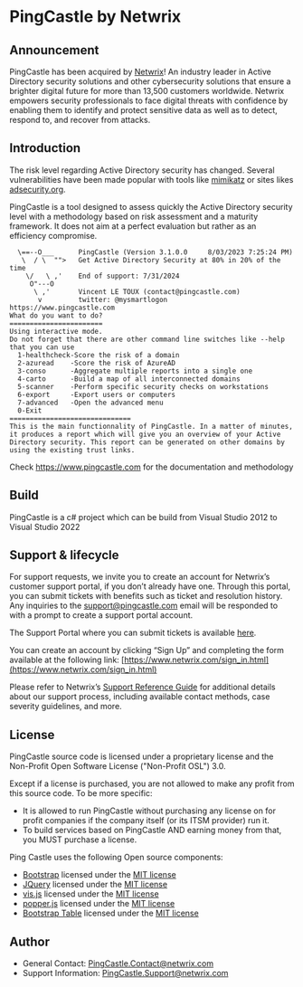 # PingCastle by Netwrix

## Announcement

PingCastle has been acquired by [Netwrix](http://www.netwrix.com/)! An industry leader in Active Directory security solutions and other cybersecurity solutions that ensure a brighter digital future for more than 13,500 customers worldwide. Netwrix empowers security professionals to face digital threats with confidence by enabling them to identify and protect sensitive data as well as to detect, respond to, and recover from attacks.


## Introduction

The risk level regarding Active Directory security has changed.
Several vulnerabilities have been made popular with tools like [mimikatz](https://github.com/gentilkiwi/mimikatz) or sites likes [adsecurity.org](http://adsecurity.org/).

PingCastle is a tool designed to assess quickly the Active Directory security level with a methodology based on risk assessment and a maturity framework.
It does not aim at a perfect evaluation but rather as an efficiency compromise.

```plain
  \==--O___      PingCastle (Version 3.1.0.0     8/03/2023 7:25:24 PM)
   \  / \  "">   Get Active Directory Security at 80% in 20% of the time
    \/   \ ,'    End of support: 7/31/2024
     O"---O
      \ ,'       Vincent LE TOUX (contact@pingcastle.com)
       v         twitter: @mysmartlogon       https://www.pingcastle.com
What do you want to do?
=======================
Using interactive mode.
Do not forget that there are other command line switches like --help that you can use
  1-healthcheck-Score the risk of a domain
  2-azuread    -Score the risk of AzureAD
  3-conso      -Aggregate multiple reports into a single one
  4-carto      -Build a map of all interconnected domains
  5-scanner    -Perform specific security checks on workstations
  6-export     -Export users or computers
  7-advanced   -Open the advanced menu
  0-Exit
==============================
This is the main functionnality of PingCastle. In a matter of minutes, it produces a report which will give you an overview of your Active Directory security. This report can be generated on other domains by using the existing trust links.
```

Check <https://www.pingcastle.com> for the documentation and methodology

## Build

PingCastle is a c# project which can be build from Visual Studio 2012 to Visual Studio 2022

## Support & lifecycle

For support requests, we invite you to create an account for Netwrix’s customer support portal, if you don’t already have one. Through this portal, you can submit tickets with benefits such as ticket and resolution history. Any inquiries to the [support@pingcastle.com](mailto:support@pingcastle.com) email will be responded to with a prompt to create a support portal account.

The Support Portal where you can submit tickets is available [here](https://www.netwrix.com/support.html). 

You can create an account by clicking “Sign Up” and completing the form available at the following link: [https://www.netwrix.com/sign_in.html](https://www.netwrix.com/sign_in.html)

Please refer to Netwrix’s [Support Reference Guide](https://www.netwrix.com/download/documents/customer_support_program_guide.pdf) for additional details about our support process, including available contact methods, case severity guidelines, and more.

## License

PingCastle source code is licensed under a proprietary license and the Non-Profit Open Software License ("Non-Profit OSL") 3.0.

Except if a license is purchased, you are not allowed to make any profit from this source code.
To be more specific:

* It is allowed to run PingCastle without purchasing any license on for profit companies if the company itself (or its ITSM provider) run it.
* To build services based on PingCastle AND earning money from that, you MUST purchase a license.

Ping Castle uses the following Open source components:

* [Bootstrap](https://getbootstrap.com/) licensed under the [MIT license](https://tldrlegal.com/license/mit-license)
* [JQuery](https://jquery.org) licensed under the [MIT license](https://tldrlegal.com/license/mit-license)
* [vis.js](http://visjs.org/) licensed under the [MIT license](https://tldrlegal.com/license/mit-license)
* [popper.js](https://popper.js.org/) licensed under the [MIT license](https://tldrlegal.com/license/mit-license)
* [Bootstrap Table](https://bootstrap-table.com/) licensed under the [MIT license](https://tldrlegal.com/license/mit-license)

## Author

*	General Contact: [PingCastle.Contact@netwrix.com](mailto:PingCastle.Contact@netwrix.com)
*	Support Information: [PingCastle.Support@netwrix.com](mailto:PingCastle.Support@netwrix.com)

